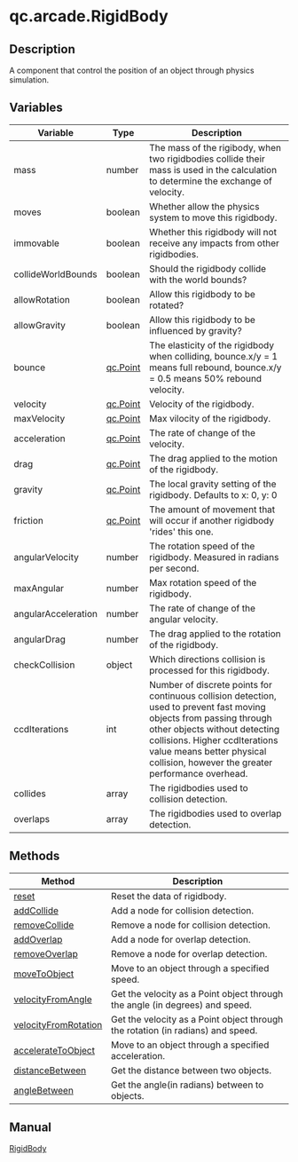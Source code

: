 # qc.arcade.RigidBody

## Description

A component that control the position of an object through physics simulation.

## Variables
| Variable         |   Type      |  Description        |
| ------------- |-------------|-------------|
| mass | number | The mass of the rigibody, when two rigidbodies collide their mass is used in the calculation to determine the exchange of velocity. |
| moves | boolean | Whether allow the physics system to move this rigidbody. |
| immovable | boolean | Whether this rigidbody will not receive any impacts from other rigidbodies. |
| collideWorldBounds | boolean | Should the rigidbody collide with the world bounds? |
| allowRotation | boolean | Allow this rigidbody to be rotated? |
| allowGravity | boolean | Allow this rigidbody to be influenced by gravity?  |
| bounce | [qc.Point](../../geom/Point.md) | The elasticity of the rigidbody when colliding, bounce.x/y = 1 means full rebound, bounce.x/y = 0.5 means 50% rebound velocity. |
| velocity | [qc.Point](../../geom/Point.md) | Velocity of the rigidbody. |
| maxVelocity | [qc.Point](../../geom/Point.md) | Max vilocity of the rigidbody. |
| acceleration | [qc.Point](../../geom/Point.md) | The rate of change of the velocity. |
| drag | [qc.Point](../../geom/Point.md) | The drag applied to the motion of the rigidbody. |
| gravity | [qc.Point](../../geom/Point.md) | The local gravity setting of the rigidbody. Defaults to x: 0, y: 0 |
| friction | [qc.Point](../../geom/Point.md) | The amount of movement that will occur if another rigidbody 'rides' this one. |
| angularVelocity | number | The rotation speed of the rigidbody. Measured in radians per second. |
| maxAngular | number | Max rotation speed of the rigidbody. |
| angularAcceleration | number | The rate of change of the angular velocity. |
| angularDrag | number | The drag applied to the rotation of the rigidbody. |
| checkCollision | object | Which directions collision is processed for this rigidbody. |
| ccdIterations | int | Number of discrete points for continuous collision detection, used to prevent fast moving objects from passing through other objects without detecting collisions. Higher ccdIterations value means better physical collision, however the greater performance overhead. |
| collides | array | The rigidbodies used to collision detection. |
| overlaps | array | The rigidbodies used to overlap detection. |


## Methods
| Method | Description |
| ------------- |-------------|
| [reset](rigidbody/reset.md) | Reset the data of rigidbody. |
| [addCollide](rigidbody/addCollide.md) | Add a node for collision detection. |
| [removeCollide](rigidbody/removeCollide.md) | Remove a node for collision detection. |
| [addOverlap](rigidbody/addOverlap.md) | Add a node for overlap detection. |
| [removeOverlap](rigidbody/removeOverlap.md) | Remove a node for overlap detection. |
| [moveToObject](rigidbody/moveToObject.md) | Move to an object through a specified speed. |
| [velocityFromAngle](rigidbody/velocityFromAngle.md) | Get the velocity as a Point object through the angle (in degrees) and speed. |
| [velocityFromRotation](rigidbody/velocityFromRotation.md) | Get the velocity as a Point object through the rotation (in radians) and speed. |
| [accelerateToObject](rigidbody/accelerateToObject.md) | Move to an object through a specified acceleration.|
| [distanceBetween](rigidbody/distanceBetween.md) | Get the distance between two objects. |
| [angleBetween](rigidbody/angleBetween.md) | Get the angle(in radians) between to objects. |

## Manual
[RigidBody](http://docs.qiciengine.com/manual/Plugin/Arcade.html)
